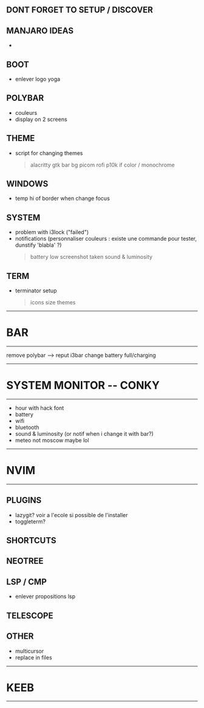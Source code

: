 ## DONT FORGET TO SETUP / DISCOVER

## MANJARO IDEAS
-

## BOOT
- enlever logo yoga
  
## POLYBAR
- couleurs
- display on 2 screens

## THEME
- script for changing themes
	> alacritty
	> gtk
	> bar
	> bg
	> picom
	> rofi
	> p10k if color / monochrome

## WINDOWS
- temp hi of border when change focus

## SYSTEM
- problem with i3lock ("failed")
- notifications (personnaliser couleurs : existe une commande pour tester, dunstify 'blabla' ?)
	> battery low
	> screenshot taken
	> sound & luminosity

## TERM
- terminator setup
    > icons size
    > themes


____________________________________________
# BAR
____________________________________________
remove polybar --> reput i3bar
change battery full/charging

____________________________________________
# SYSTEM MONITOR -- CONKY
____________________________________________
- hour with hack font
- battery
- wifi
- bluetooth
- sound & luminosity (or notif when i change it with bar?)
- meteo not moscow maybe lol
____________________________________________
# NVIM
____________________________________________

## PLUGINS
- lazygit? voir a l'ecole si possible de l'installer
- toggleterm?

## SHORTCUTS

## NEOTREE

## LSP / CMP
- enlever propositions lsp

## TELESCOPE

## OTHER
- multicursor
- replace in files

____________________________________________
# KEEB
____________________________________________

